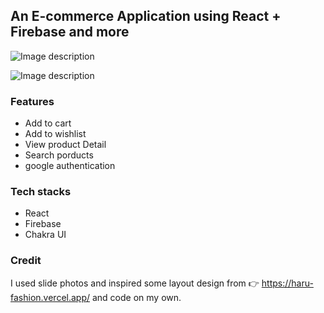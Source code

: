 ## An E-commerce Application using React + Firebase and more

![Image description](https://dev-to-uploads.s3.amazonaws.com/uploads/articles/7uh0qxds0ls086jkv6m8.png)

![Image description](https://dev-to-uploads.s3.amazonaws.com/uploads/articles/bqkyin1qme2l60kyxujs.png)

### Features

-  Add to cart
-  Add to wishlist 
-  View product Detail
-  Search porducts
-  google authentication

### Tech stacks

-  React
-  Firebase
-  Chakra UI

### Credit

I used slide photos and inspired some layout design from 👉 https://haru-fashion.vercel.app/ and code on my own.
